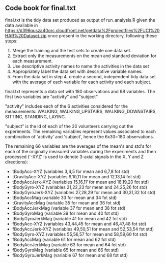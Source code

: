 ## Code book for final.txt

final.txt is the tidy data set produced as output of run_analysis.R given the data available in https://d396qusza40orc.cloudfront.net/getdata%2Fprojectfiles%2FUCI%20HAR%20Dataset.zip once present in the working directory, following these steps:
1. Merge the training and the test sets to create one data set.
2. Extract only the measurements on the mean and standard deviation for each measurement.
3. Use descriptive activity names to name the activities in the data set
4. Appropriately label the data set with descriptive variable names.
5. From the data set in step 4, create a second, independent tidy data set with the average of each variable for each activity and each subject.

final.txt represents a data set with 180 observations and 68 variables.
The first two variables are "activity" and "subject".

"activity" includes each of the 6 activities considered for the measurements: WALKING, WALKING_UPSTAIRS, WALKING_DOWNSTAIRS, SITTING, STANDING, LAYING.

"subject" is the id of each of the 30 volunteers carrying out the experiments.
The remaining variables represent values associated to each combination of 'activity' and 'subject', hence the 6x30=180 observations.

The remaining 66 variables are the averages of the mean's and std's for each of the originally measured variables during the experiments and then processed ('-XYZ' is used to denote 3-axial signals in the X, Y and Z directions):

- tBodyAcc-XYZ (variables 3,4,5 for mean and 6,7,8 fot std)
- tGravityAcc-XYZ (variables 9,10,11 for mean and 12,13,14 fot std)
- tBodyAccJerk-XYZ (variables 15,16,17 for mean and 18,19,20 fot std)
- tBodyGyro-XYZ (variables 21,22,23 for mean and 24,25,26 fot std)
- tBodyGyroJerk-XYZ (variables 27,28,29 for mean and 30,31,32 fot std)
- tBodyAccMag (variable 33 for mean and 34 fot std)
- tGravityAccMag (variable 35 for mean and 36 fot std)
- tBodyAccJerkMag (variable 37 for mean and 38 fot std)
- tBodyGyroMag (variable 39 for mean and 40 fot std)
- tBodyGyroJerkMag (variable 41 for mean and 42 fot std)
- fBodyAcc-XYZ (variables 43,44,45 for mean and 46,47,48 fot std)
- fBodyAccJerk-XYZ (variables 49,50,51 for mean and 52,53,54 fot std)
- fBodyGyro-XYZ (variables 55,56,57 for mean and 58,59,60 fot std)
- fBodyAccMag (variable 61 for mean and 62 fot std)
- fBodyAccJerkMag (variable 63 for mean and 64 fot std)
- fBodyGyroMag (variable 65 for mean and 66 fot std)
- fBodyGyroJerkMag (variable 67 for mean and 68 fot std)

